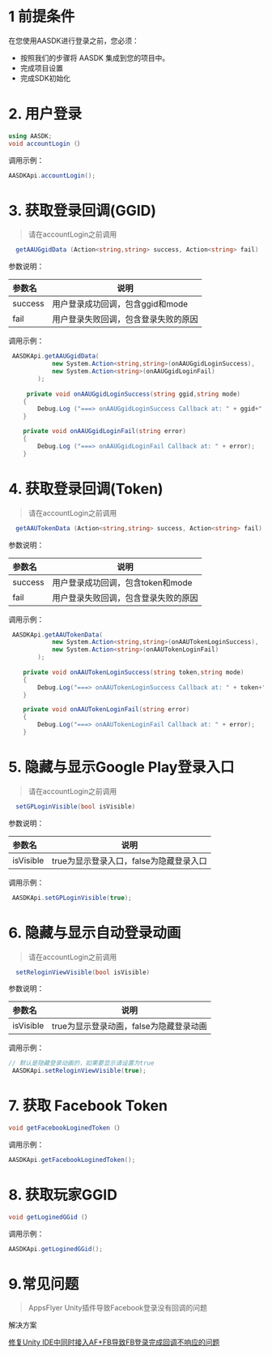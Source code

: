 # 1 前提条件
在您使用AASDK进行登录之前，您必须：

- 按照我们的步骤将 AASDK 集成到您的项目中。
- 完成项目设置
- 完成SDK初始化


# 2. 用户登录
```csharp
using AASDK;
void accountLogin (）
```

调用示例：

```csharp
AASDKApi.accountLogin();
```

# 3. 获取登录回调(GGID)
>请在accountLogin之前调用

```csharp
  getAAUGgidData (Action<string,string> success, Action<string> fail)
```
参数说明：

|参数名|说明|
|:----  |-----   |
|success |用户登录成功回调，包含ggid和mode   |
|fail | 用户登录失败回调，包含登录失败的原因  |

调用示例：

```csharp
 AASDKApi.getAAUGgidData(
			new System.Action<string,string>(onAAUGgidLoginSuccess),
			new System.Action<string>(onAAUGgidLoginFail)
		);
		
	 private void onAAUGgidLoginSuccess(string ggid,string mode)
	{
        Debug.Log ("===> onAAUGgidLoginSuccess Callback at: " + ggid+" mode:"+mode);
	}

	private void onAAUGgidLoginFail(string error)
	{
        Debug.Log ("===> onAAUGgidLoginFail Callback at: " + error);
	}
```

# 4. 获取登录回调(Token)
>请在accountLogin之前调用

```csharp
  getAAUTokenData (Action<string,string> success, Action<string> fail)
```
参数说明：

|参数名|说明|
|:----  |-----   |
|success |用户登录成功回调，包含token和mode   |
|fail | 用户登录失败回调，包含登录失败的原因  |

调用示例：

```csharp
 AASDKApi.getAAUTokenData(
			new System.Action<string,string>(onAAUTokenLoginSuccess),
			new System.Action<string>(onAAUTokenLoginFail)
		);
		
    private void onAAUTokenLoginSuccess(string token,string mode)
    {
        Debug.Log("===> onAAUTokenLoginSuccess Callback at: " + token+" mode :"+mode);
    }

    private void onAAUTokenLoginFail(string error)
    {
        Debug.Log("===> onAAUTokenLoginFail Callback at: " + error);
    }
```

# 5. 隐藏与显示Google Play登录入口
>请在accountLogin之前调用

```csharp
  setGPLoginVisible(bool isVisible)
```
参数说明：

|参数名|说明|
|:----  |-----   |
|isVisible |true为显示登录入口，false为隐藏登录入口   |

调用示例：

```csharp
 AASDKApi.setGPLoginVisible(true);
```

# 6. 隐藏与显示自动登录动画
>请在accountLogin之前调用

```csharp
  setReloginViewVisible(bool isVisible)
```
参数说明：

|参数名|说明|
|:----  |-----   |
|isVisible |true为显示登录动画，false为隐藏登录动画   |

调用示例：

```csharp
// 默认是隐藏登录动画的，如果要显示请设置为true
 AASDKApi.setReloginViewVisible(true);
```
# 7.  获取 Facebook Token
```csharp
void getFacebookLoginedToken (）
```

调用示例：

```csharp
AASDKApi.getFacebookLoginedToken();
```

# 8.  获取玩家GGID
```csharp
void getLoginedGGid (）
```

调用示例：

```csharp
AASDKApi.getLoginedGGid();
```
# 9.常见问题
><span id="aasdk_unity_faq3">AppsFlyer Unity插件导致Facebook登录没有回调的问题</span>

解决方案

[修复Unity IDE中同时接入AF+FB导致FB登录完成回调不响应的问题](https://github.com/Avid-ly/AASDK-UnityPackage/blob/master/%E4%BF%AE%E5%A4%8DAF%2BFB%E5%AF%BC%E8%87%B4FB%E7%99%BB%E5%BD%95%E5%AE%8C%E6%88%90%E5%9B%9E%E8%B0%83%E4%B8%8D%E5%93%8D%E5%BA%94%E7%9A%84%E9%97%AE%E9%A2%98.md)
